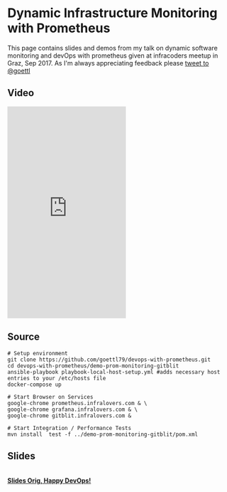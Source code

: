 # Dynamic Infrastructure Monitoring with Prometheus

This page contains slides and demos from my talk on dynamic software 
monitoring and devOps with prometheus given at infracoders meetup in Graz, Sep 2017.
As I'm always appreciating feedback please 
<a href="https://twitter.com/intent/tweet?screen_name=goettl&ref_src=twsrc%5Etfw" class="twitter-mention-button" data-show-count="false">tweet to @goettl</a><script async src="https://platform.twitter.com/widgets.js" charset="utf-8"></script> 

## Video 
<iframe src="https://www.facebook.com/plugins/video.php?href=https%3A%2F%2Fwww.facebook.com%2Finfralovers%2Fvideos%2F1960770547498524%2F&show_text=0&width=267" width="267" height="476" style="border:none;overflow:hidden" scrolling="no" frameborder="0" allowTransparency="true" allowFullScreen="true"></iframe>

## Source

```
# Setup environment 
git clone https://github.com/goettl79/devops-with-prometheus.git
cd devops-with-prometheus/demo-prom-monitoring-gitblit
ansible-playbook playbook-local-host-setup.yml #adds necessary host entries to your /etc/hosts file
docker-compose up

# Start Browser on Services
google-chrome prometheus.infralovers.com & \
google-chrome grafana.infralovers.com & \
google-chrome gitblit.infralovers.com & 

# Start Integration / Performance Tests 
mvn install  test -f ../demo-prom-monitoring-gitblit/pom.xml
```

## Slides

<br>
<a href="./prometheus-slides.md.html" target="_blank" type="text/html">
<b>Slides Orig, Happy DevOps!</b></a> 
   
